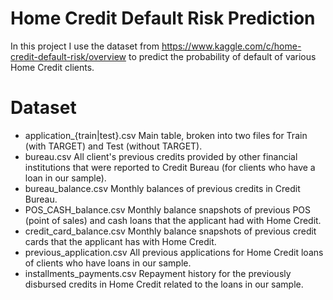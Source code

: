 # Home Credit Default Risk Prediction

In this project I use the dataset from https://www.kaggle.com/c/home-credit-default-risk/overview to predict the probability of default of various Home Credit clients.

# Dataset
- application_{train|test}.csv Main table, broken into two files for Train (with TARGET) and Test (without TARGET).
- bureau.csv All client's previous credits provided by other financial institutions that were reported to Credit Bureau (for clients who have a loan in our sample).
- bureau_balance.csv Monthly balances of previous credits in Credit Bureau.
- POS_CASH_balance.csv Monthly balance snapshots of previous POS (point of sales) and cash loans that the applicant had with Home Credit.
- credit_card_balance.csv Monthly balance snapshots of previous credit cards that the applicant has with Home Credit.
- previous_application.csv All previous applications for Home Credit loans of clients who have loans in our sample.
- installments_payments.csv Repayment history for the previously disbursed credits in Home Credit related to the loans in our sample.
